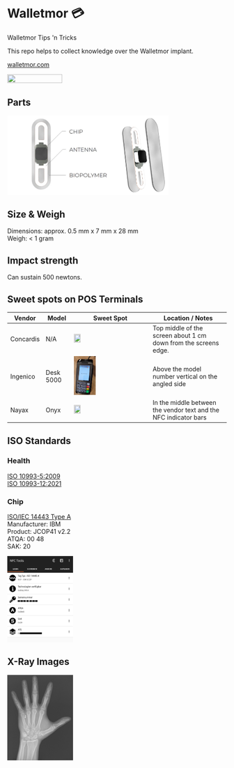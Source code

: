 # Walletmor 💳
Walletmor Tips 'n Tricks

This repo helps to collect knowledge over the Walletmor implant.

[walletmor.com](walletmor.com])

<img src="https://github.com/DRIgnazGortngschirl/walletmor/blob/main/Light_Effect_on_circuit_board.gif" width="50%" height="50%"/>

## Parts
<img src="https://github.com/DRIgnazGortngschirl/walletmor/blob/main/walletmor-parts.png" width="50%" height="50%"/><img src="https://github.com/DRIgnazGortngschirl/walletmor/blob/main/walletmor-parts1.png" width="23.42%" height="23.42%"/>

## Size & Weigh
Dimensions: approx. 0.5 mm x 7 mm x 28 mm  
Weigh: < 1 gram

## Impact strength
Can sustain 500 newtons.

## Sweet spots on POS Terminals
| Vendor       | Model     | Sweet Spot                                                                                                                   | Location / Notes                                                 |
|--------------|-----------|------------------------------------------------------------------------------------------------------------------------------|------------------------------------------------------------------|
| Concardis    | N/A       | <img src="https://github.com/DRIgnazGortngschirl/walletmor/blob/main/img/concardis-na.png" width="30%" height="30%"/>        | Top middle of the screen about 1 cm down from the screens edge.  | 
| Ingenico     | Desk 5000 | <img src="https://github.com/DRIgnazGortngschirl/walletmor/blob/main/img/ingenico-desk5000.png" width="30%" height="30%"/>   | Above the model number vertical on the angled side               | 
| Nayax        | Onyx      | <img src="https://github.com/DRIgnazGortngschirl/walletmor/blob/main/img/nayax-onyx.png" width="30%" height="30%"/>          | In the middle between the vendor text and the NFC indicator bars | 

## ISO Standards
### Health
[ISO 10993-5:2009](https://www.iso.org/obp/ui/#iso:std:iso:10993:-5:ed-3:v1:en)  
[ISO 10993-12:2021](https://www.iso.org/obp/ui/#iso:std:iso:10993:-12:ed-5:v1:en)
### Chip
[ISO/IEC 14443 Type A](https://nfc-tools.github.io/resources/standards/iso14443A/)  
Manufacturer: IBM  
Product: JCOP41 v2.2  
ATQA: 00 48  
SAK: 20  

<img src="https://github.com/DRIgnazGortngschirl/walletmor/blob/main/walletmor-nfc-tools-read.png" width="30%" height="30%"/> 

## X-Ray Images
<img src="https://github.com/DRIgnazGortngschirl/walletmor/blob/main/walletmor-x_ray.png" width="30%" height="30%"/>
